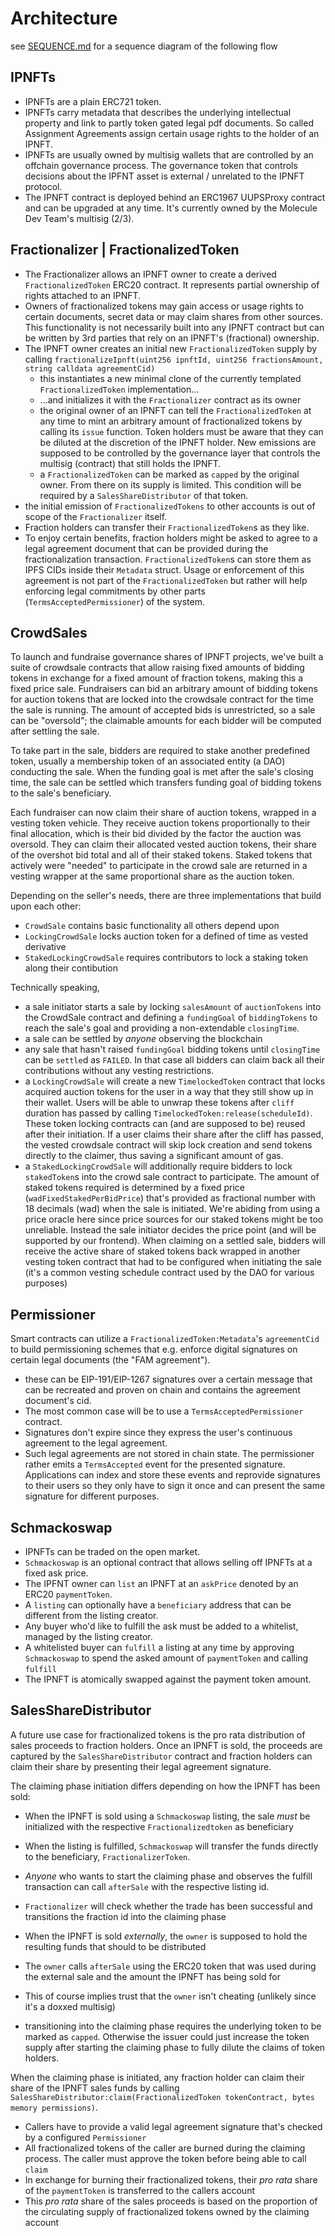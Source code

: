 # Architecture

see [SEQUENCE.md](../SEQUENCE.md) for a sequence diagram of the following flow

## IPNFTs

- IPNFTs are a plain ERC721 token.
- IPNFTs carry metadata that describes the underlying intellectual property and link to partly token gated legal pdf documents. So called Assignment Agreements assign certain usage rights to the holder of an IPNFT.
- IPNFTs are usually owned by multisig wallets that are controlled by an offchain governance process. The governance token that controls decisions about the IPFNT asset is external / unrelated to the IPNFT protocol.
- The IPNFT contract is deployed behind an ERC1967 UUPSProxy contract and can be upgraded at any time. It's currently owned by the Molecule Dev Team's multisig (2/3).

## Fractionalizer | FractionalizedToken

- The Fractionalizer allows an IPNFT owner to create a derived `FractionalizedToken` ERC20 contract. It represents partial ownership of rights attached to an IPNFT.
- Owners of fractionalized tokens may gain access or usage rights to certain documents, secret data or may claim shares from other sources. This functionality is not necessarily built into any IPNFT contract but can be written by 3rd parties that rely on an IPNFT's (fractional) ownership.
- The IPNFT owner creates an initial new `FractionalizedToken` supply by calling `fractionalizeIpnft(uint256 ipnftId, uint256 fractionsAmount, string calldata agreementCid)`
  - this instantiates a new minimal clone of the currently templated `FractionalizedToken` implementation...
  - ...and initializes it with the `Fractionalizer` contract as its owner
  - the original owner of an IPNFT can tell the `FractionalizedToken` at any time to mint an arbitrary amount of fractionalized tokens by calling its `issue` function. Token holders must be aware that they can be diluted at the discretion of the IPNFT holder. New emissions are supposed to be controlled by the governance layer that controls the multisig (contract) that still holds the IPNFT.
  - a `FractionalizedToken` can be marked as `capped` by the original owner. From there on its supply is limited. This condition will be required by a `SalesShareDistributor` of that token.
- the initial emission of `FractionalizedTokens` to other accounts is out of scope of the `Fractionalizer` itself.
- Fraction holders can transfer their `FractionalizedToken`s as they like.
- To enjoy certain benefits, fraction holders might be asked to agree to a legal agreement document that can be provided during the fractionalization transaction. `FractionalizedToken`s can store them as IPFS CIDs inside their `Metadata` struct. Usage or enforcement of this agreement is not part of the `FractionalizedToken` but rather will help enforcing legal commitments by other parts (`TermsAcceptedPermissioner`) of the system.

## CrowdSales

To launch and fundraise governance shares of IPNFT projects, we've built a suite of crowdsale contracts that allow raising fixed amounts of bidding tokens in exchange for a fixed amount of fraction tokens, making this a fixed price sale. Fundraisers can bid an arbitrary amount of bidding tokens for auction tokens that are locked into the crowdsale contract for the time the sale is running. The amount of accepted bids is unrestricted, so a sale can be "oversold"; the claimable amounts for each bidder will be computed after settling the sale.

To take part in the sale, bidders are required to stake another predefined token, usually a membership token of an associated entity (a DAO) conducting the sale. When the funding goal is met after the sale's closing time, the sale can be settled which transfers funding goal of bidding tokens to the sale's beneficiary.

Each fundraiser can now claim their share of auction tokens, wrapped in a vesting token vehicle. They receive auction tokens proportionally to their final allocation, which is their bid divided by the factor the auction was oversold. They can claim their allocated vested auction tokens, their share of the overshot bid total and all of their staked tokens. Staked tokens that actively were "needed" to participate in the crowd sale are returned in a vesting wrapper at the same proportional share as the auction token.

Depending on the seller's needs, there are three implementations that build upon each other:

- `CrowdSale` contains basic functionality all others depend upon
- `LockingCrowdSale` locks auction token for a defined of time as vested derivative
- `StakedLockingCrowdSale` requires contributors to lock a staking token along their contibution

Technically speaking,

- a sale initiator starts a sale by locking `salesAmount` of `auctionTokens` into the CrowdSale contract and defining a `fundingGoal` of `biddingTokens` to reach the sale's goal and providing a non-extendable `closingTime`.
- a sale can be settled by _anyone_ observing the blockchain
- any sale that hasn't raised `fundingGoal` bidding tokens until `closingTime` can be `settle`d as `FAILED`. In that case all bidders can claim back all their contributions without any vesting restrictions.
- a `LockingCrowdSale` will create a new `TimelockedToken` contract that locks acquired auction tokens for the user in a way that they still show up in their wallet. Users will be able to unwrap these tokens after `cliff` duration has passed by calling `TimelockedToken:release(scheduleId)`. These token locking contracts can (and are supposed to be) reused after their initiation. If a user claims their share after the cliff has passed, the vested crowdsale contract will skip lock creation and send tokens directly to the claimer, thus saving a significant amount of gas.
- a `StakedLockingCrowdSale` will additionally require bidders to lock `stakedToken`s into the crowd sale contract to participate. The amount of staked tokens required is determined by a fixed price (`wadFixedStakedPerBidPrice`) that's provided as fractional number with 18 decimals (wad) when the sale is initiated. We're abiding from using a price oracle here since price sources for our staked tokens might be too unreliable. Instead the sale initiator decides the price point (and will be supported by our frontend). When claiming on a settled sale, bidders will receive the active share of staked tokens back wrapped in another vesting token contract that had to be configured when initiating the sale (it's a common vesting schedule contract used by the DAO for various purposes)

## Permissioner

Smart contracts can utilize a `FractionalizedToken:Metadata`'s `agreementCid` to build permissioning schemes that e.g. enforce digital signatures on certain legal documents (the "FAM agreement").

- these can be EIP-191/EIP-1267 signatures over a certain message that can be recreated and proven on chain and contains the agreement document's cid.
- The most common case will be to use a `TermsAcceptedPermissioner` contract.
- Signatures don't expire since they express the user's continuous agreement to the legal agreement.
- Such legal agreements are not stored in chain state. The permissioner rather emits a `TermsAccepted` event for the presented signature. Applications can index and store these events and reprovide signatures to their users so they only have to sign it once and can present the same signature for different purposes.

## Schmackoswap

- IPNFTs can be traded on the open market.
- `Schmackoswap` is an optional contract that allows selling off IPNFTs at a fixed ask price.
- The IPFNT owner can `list` an IPNFT at an `askPrice` denoted by an ERC20 `paymentToken`.
- A `listing` can optionally have a `beneficiary` address that can be different from the listing creator.
- Any buyer who'd like to fulfill the ask must be added to a whitelist, managed by the listing creator.
- A whitelisted buyer can `fulfill` a listing at any time by approving `Schmackoswap` to spend the asked amount of `paymentToken` and calling `fulfill`
- The IPNFT is atomically swapped against the payment token amount.

## SalesShareDistributor

A future use case for fractionalized tokens is the pro rata distribution of sales proceeds to fraction holders. Once an IPNFT is sold, the proceeds are captured by the `SalesShareDistributor` contract and fraction holders can claim their share by presenting their legal agreement signature.

The claiming phase initiation differs depending on how the IPNFT has been sold:

- When the IPNFT is sold using a `Schmackoswap` listing, the sale _must_ be initialized with the respective `Fractionalizedtoken` as beneficiary
- When the listing is fulfilled, `Schmackoswap` will transfer the funds directly to the beneficiary, `FractionalizerToken`.
- _Anyone_ who wants to start the claiming phase and observes the fulfill transaction can call `afterSale` with the respective listing id.
- `Fractionalizer` will check whether the trade has been successful and transitions the fraction id into the claiming phase

- When the IPNFT is sold _externally_, the `owner` is supposed to hold the resulting funds that should to be distributed
- The `owner` calls `afterSale` using the ERC20 token that was used during the external sale and the amount the IPNFT has being sold for
- This of course implies trust that the `owner` isn't cheating (unlikely since it's a doxxed multisig)
- transitioning into the claiming phase requires the underlying token to be marked as `capped`. Otherwise the issuer could just increase the token supply after starting the claiming phase to fully dilute the claims of token holders.

When the claiming phase is initiated, any fraction holder can claim their share of the IPNFT sales funds by calling `SalesShareDistributor:claim(FractionalizedToken tokenContract, bytes memory permissions)`.

- Callers have to provide a valid legal agreement signature that's checked by a configured `Permissioner`
- All fractionalized tokens of the caller are burned during the claiming process. The caller must approve the token before being able to call `claim`
- In exchange for burning their fractionalized tokens, their _pro rata_ share of the `paymentToken` is transferred to the callers account
- This _pro rata_ share of the sales proceeds is based on the proportion of the circulating supply of fractionalized tokens owned by the claiming account

